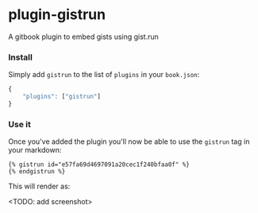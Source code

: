 # plugin-gistrun

A gitbook plugin to embed gists using gist.run

### Install

Simply add `gistrun` to the list of `plugins` in your `book.json`:

```js
{
    "plugins": ["gistrun"]
}
```

### Use it

Once you've added the plugin you'll now be able to use the `gistrun` tag in your markdown:

```
{% gistrun id="e57fa69d4697091a20cec1f240bfaa0f" %}
{% endgistrun %}

```

This will render as:

<TODO: add screenshot>
